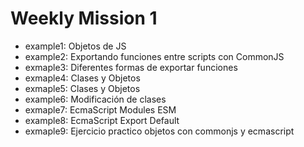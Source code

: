 # Weekly Mission 1

- example1: Objetos de JS
- example2: Exportando funciones entre scripts con CommonJS
- exmaple3: Diferentes formas de exportar funciones
- exmaple4: Clases y Objetos
- exmaple5: Clases y Objetos
- example6: Modificación de clases
- exmaple7: EcmaScript Modules ESM
- example8: EcmaScript Export Default
- exmaple9: Ejercicio practico objetos con commonjs y ecmascript
